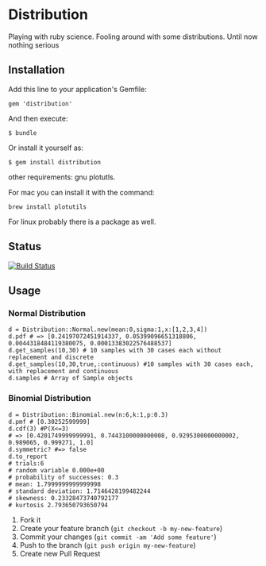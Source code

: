# Distribution

Playing with ruby science. Fooling around with some distributions. Until now nothing serious

## Installation

Add this line to your application's Gemfile:

    gem 'distribution'

And then execute:

    $ bundle

Or install it yourself as:

    $ gem install distribution

other requirements: gnu plotutls.  

For mac you can install it with the command:

    brew install plotutils

For linux probably there is a package as well.


## Status

[![Build Status](https://travis-ci.org/vpereira/distribution.png)](https://travis-ci.org/vpereira/distribution)

## Usage

### Normal Distribution

    d = Distribution::Normal.new(mean:0,sigma:1,x:[1,2,3,4])
    d.pdf # => [0.24197072451914337, 0.05399096651318806, 0.0044318484119380075, 0.00013383022576488537]
    d.get_samples(10,30) # 10 samples with 30 cases each without replacement and discrete
    d.get_samples(10,30,true,:continuous) #10 samples with 30 cases each, with replacement and continuous
    d.samples # Array of Sample objects
    
### Binomial Distribution

    d = Distribution::Binomial.new(n:6,k:1,p:0.3)
    d.pmf # [0.30252599999]
    d.cdf(3) #P(X<=3)
    # => [0.4201749999999991, 0.7443100000000008, 0.9295300000000002, 0.989065, 0.999271, 1.0]
    d.symmetric? #=> false
    d.to_report
    # trials:6
    # random variable 0.000e+00
    # probability of successes: 0.3
    # mean: 1.7999999999999998
    # standard deviation: 1.7146428199482244
    # skewness: 0.23328473740792177
    # kurtosis 2.793650793650794

1. Fork it
2. Create your feature branch (`git checkout -b my-new-feature`)
3. Commit your changes (`git commit -am 'Add some feature'`)
4. Push to the branch (`git push origin my-new-feature`)
5. Create new Pull Request
